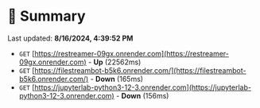 # 📖 Summary
Last updated: **8/16/2024, 4:39:52 PM**

- `GET` [https://restreamer-09gx.onrender.com](https://restreamer-09gx.onrender.com) - **Up** (22562ms)
- `GET` [https://filestreambot-b5k6.onrender.com/](https://filestreambot-b5k6.onrender.com/) - **Down** (165ms)
- `GET` [https://jupyterlab-python3-12-3.onrender.com](https://jupyterlab-python3-12-3.onrender.com) - **Down** (156ms)
